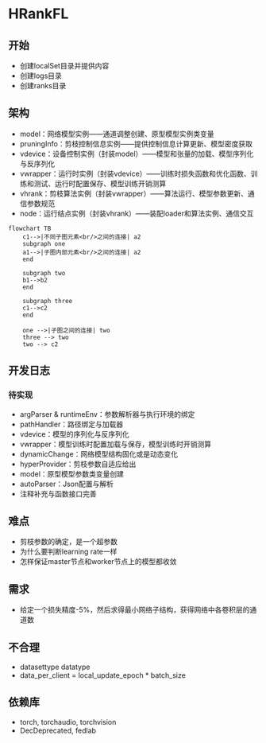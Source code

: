 # HRankFL

## 开始
+ 创建localSet目录并提供内容
+ 创建logs目录
+ 创建ranks目录



## 架构

+ model：网络模型实例——通道调整创建、原型模型实例类变量
+ pruningInfo：剪枝控制信息实例——提供控制信息计算更新、模型密度获取
+ vdevice：设备控制实例（封装model）——模型和张量的加载、模型序列化与反序列化
+ vwrapper：运行时实例（封装vdevice）——训练时损失函数和优化函数、训练和测试、运行时配置保存、模型训练开销测算
+ vhrank：剪枝算法实例（封装vwrapper）——算法运行、模型参数更新、通信参数规范
+ node：运行结点实例（封装vhrank）——装配loader和算法实例、通信交互

```mermaid
flowchart TB
	c1-->|不同子图元素<br/>之间的连接| a2
    subgraph one
    a1-->|子图内部元素<br/>之间的连接| a2
    end
    
    subgraph two
    b1-->b2
    end
    
    subgraph three
    c1-->c2
    end
    
    one -->|子图之间的连接| two
    three --> two
    two --> c2
```



## 开发日志

### 待实现

+ argParser & runtimeEnv：参数解析器与执行环境的绑定
+ pathHandler：路径绑定与加载器
+ vdevice：模型的序列化与反序列化
+ vwrapper：模型训练时配置加载与保存，模型训练时开销测算
+ dynamicChange：网络模型结构固化或是动态变化
+ hyperProvider：剪枝参数自适应给出
+ model：原型模型参数类变量创建
+ autoParser：Json配置与解析
+ 注释补充与函数接口完善



## 难点

+ 剪枝参数的确定，是一个超参数
+ 为什么要判断learning rate一样
+ 怎样保证master节点和worker节点上的模型都收敛



## 需求

+ 给定一个损失精度-5%，然后求得最小网络子结构，获得网络中各卷积层的通道数



## 不合理

+ datasettype datatype
+ data_per_client = local_update_epoch * batch_size



## 依赖库

+ torch, torchaudio, torchvision
+ DecDeprecated, fedlab
